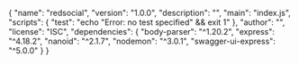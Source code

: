 {
  "name": "redsocial",
  "version": "1.0.0",
  "description": "",
  "main": "index.js",
  "scripts": {
    "test": "echo \"Error: no test specified\" && exit 1"
  },
  "author": "",
  "license": "ISC",
  "dependencies": {
    "body-parser": "^1.20.2",
    "express": "^4.18.2",
    "nanoid": "^2.1.7",
    "nodemon": "^3.0.1",
    "swagger-ui-express": "^5.0.0"
  }
}
